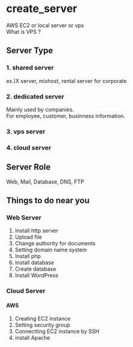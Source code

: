 # create_server  
 AWS EC2 or local server or vps  
 What is VPS ?  
 
## Server Type  
### 1. shared server  
ex.)X server, mixhost, rental server for corporate
### 2. dedicated server  
Mainly used by companies.  
For employee, customer, businness information.  
### 3. vps server  

### 4. cloud server  

## Server Role
Web, Mail, Database, DNS, FTP  

## Things to do near you  
###  Web Server
1. Install http server
1. Upload file
1. Change authority for documents
1. Setting domain name system
1. Install php
1. Install database
1. Create database
1. Install WordPress


### Cloud Server  
#### AWS
1. Creating EC2 instance  
2. Setting security group  
3. Connectting EC2 instance by SSH
4. install Apache
